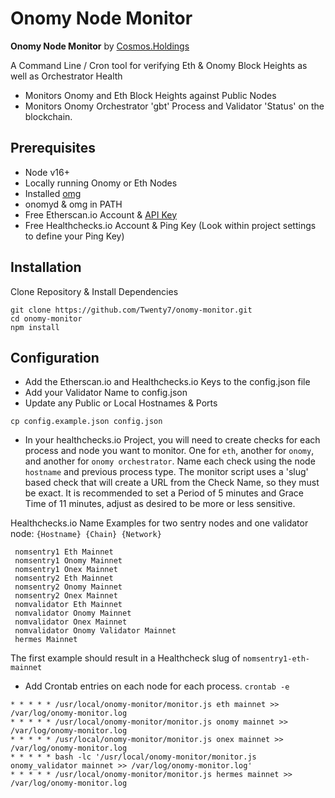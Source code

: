# Onomy Node Monitor
**Onomy Node Monitor** by [Cosmos.Holdings](https://cosmos.holdings/)

A Command Line / Cron tool for verifying Eth & Onomy Block Heights as well as Orchestrator Health
 - Monitors Onomy and Eth Block Heights against Public Nodes
 - Monitors Onomy Orchestrator 'gbt' Process and Validator 'Status' on the blockchain.

## Prerequisites
 * Node v16+
 * Locally running Onomy or Eth Nodes
 * Installed [omg](https://github.com/dotneko/omg)
 * onomyd & omg in PATH
 * Free Etherscan.io Account & [API Key](https://etherscan.io/myapikey)
 * Free Healthchecks.io Account & Ping Key (Look within project settings to define your Ping Key)

## Installation
Clone Repository & Install Dependencies
```
git clone https://github.com/Twenty7/onomy-monitor.git
cd onomy-monitor
npm install
```

## Configuration
 * Add the Etherscan.io and Healthchecks.io Keys to the config.json file
 * Add your Validator Name to config.json
 * Update any Public or Local Hostnames & Ports
```
cp config.example.json config.json
```

 * In your healthchecks.io Project, you will need to create checks for each process and node you want to monitor. One for `eth`, another for `onomy`, and another for `onomy orchestrator`. Name each check using the node `hostname` and previous process type. The monitor script uses a 'slug' based check that will create a URL from the Check Name, so they must be exact. It is recommended to set a Period of 5 minutes and Grace Time of 11 minutes, adjust as desired to be more or less sensitive.
 
 Healthchecks.io Name Examples for two sentry nodes and one validator node:
`{Hostname} {Chain} {Network}`
```
 nomsentry1 Eth Mainnet
 nomsentry1 Onomy Mainnet
 nomsentry1 Onex Mainnet
 nomsentry2 Eth Mainnet
 nomsentry2 Onomy Mainnet
 nomsentry2 Onex Mainnet
 nomvalidator Eth Mainnet
 nomvalidator Onomy Mainnet
 nomvalidator Onex Mainnet
 nomvalidator Onomy Validator Mainnet
 hermes Mainnet
```
The first example should result in a Healthcheck slug of `nomsentry1-eth-mainnet`

 * Add Crontab entries on each node for each process.  `crontab -e`
```
* * * * * /usr/local/onomy-monitor/monitor.js eth mainnet >> /var/log/onomy-monitor.log
* * * * * /usr/local/onomy-monitor/monitor.js onomy mainnet >> /var/log/onomy-monitor.log
* * * * * /usr/local/onomy-monitor/monitor.js onex mainnet >> /var/log/onomy-monitor.log
* * * * * bash -lc '/usr/local/onomy-monitor/monitor.js onomy_validator mainnet >> /var/log/onomy-monitor.log'
* * * * * /usr/local/onomy-monitor/monitor.js hermes mainnet >> /var/log/onomy-monitor.log
```
